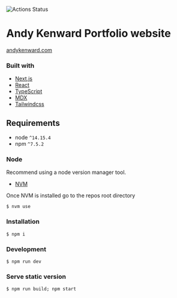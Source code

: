 ![Actions Status](https://github.com/andykenward/andykenward.com/workflows/Main/badge.svg)

# Andy Kenward Portfolio website

[andykenward.com](https://andykenward.com)

### Built with
- [Next.js](https://nextjs.org)
- [React](https://reactjs.org)
- [TypeScript](https://www.typescriptlang.org)
- [MDX](https://mdxjs.com)
- [Tailwindcss](https://tailwindcss.com)

## Requirements

- node `^14.15.4`
- npm `^7.5.2`

### Node

Recommend using a node version manager tool.

- [NVM](https://github.com/creationix/nvm#install-script)

Once NVM is installed go to the repos root directory

```
$ nvm use
```

### Installation

```
$ npm i
```

### Development

```
$ npm run dev
```

### Serve static version

```
$ npm run build; npm start
```
